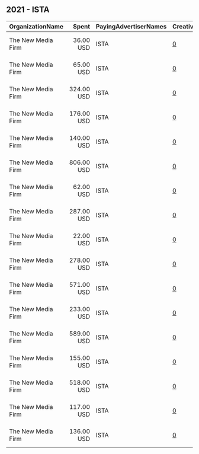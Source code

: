 ## 2021 - ISTA 
|OrganizationName|Spent|PayingAdvertiserNames|CreativeUrls|Impressions|Genders|AgeBrackets|CountryCodes|BillingAddresses|CandidateBallotInformation|
|:---|---:|:---|:---|---:|:---|:---|:---|:---|:---|
|The New Media Firm|36.00 USD|ISTA|[0](https://www.snap.com/political-ads/asset/b7f8c95316d5b52891f2f4d8438ac0f07bff35dba01faead1b0b0ccd5ec5442d?mediaType=mp4)|4,526||18+|united states|"1730 Rhode Island Ave, NW Ste 213,Washington,20036,US"|Indiana State Teachers Association|
|The New Media Firm|65.00 USD|ISTA|[0](https://www.snap.com/political-ads/asset/b7f8c95316d5b52891f2f4d8438ac0f07bff35dba01faead1b0b0ccd5ec5442d?mediaType=mp4)|11,022||18+|united states|"1730 Rhode Island Ave, NW Ste 213,Washington,20036,US"|Indiana State Teachers Association|
|The New Media Firm|324.00 USD|ISTA|[0](https://www.snap.com/political-ads/asset/9b742cbe2fac1484b22d925a9b4841307ecab3bc5f100ec85a56509e5f4ad083?mediaType=mp4)|39,791||18+|united states|"1730 Rhode Island Ave, NW Ste 213,Washington,20036,US"|Indiana State Teachers Association|
|The New Media Firm|176.00 USD|ISTA|[0](https://www.snap.com/political-ads/asset/9b742cbe2fac1484b22d925a9b4841307ecab3bc5f100ec85a56509e5f4ad083?mediaType=mp4)|21,745||18+|united states|"1730 Rhode Island Ave, NW Ste 213,Washington,20036,US"|Indiana State Teachers Association|
|The New Media Firm|140.00 USD|ISTA|[0](https://www.snap.com/political-ads/asset/2fbe442f156f3d751c5a097c211f12ce8a157f45c41c614edcdc962bfacd982b?mediaType=mp4)|17,565||18+|united states|"1730 Rhode Island Ave, NW Ste 213,Washington,20036,US"|Indiana State Teachers Association|
|The New Media Firm|806.00 USD|ISTA|[0](https://www.snap.com/political-ads/asset/2704287c023ea7afbe03957bf20b129fc378d6614876f043806c92b1905ef256?mediaType=mp4)|103,155||18+|united states|"1730 Rhode Island Ave, NW Ste 213,Washington,20036,US"|Indiana State Teachers Association|
|The New Media Firm|62.00 USD|ISTA|[0](https://www.snap.com/political-ads/asset/0221dbe224314eaf4db20aee55093d3f81b566b75d6e95afb1bf1d0a9355b735?mediaType=mp4)|15,174||18+|united states|"1730 Rhode Island Ave, NW Ste 213,Washington,20036,US"|Indiana State Teachers Association|
|The New Media Firm|287.00 USD|ISTA|[0](https://www.snap.com/political-ads/asset/a9cd3ae4fa3e4b76c829024fa580bd49c220a0f34df52a5268a51519aaf13cc1?mediaType=mp4)|44,956||18+|united states|"1730 Rhode Island Ave, NW Ste 213,Washington,20036,US"|Indiana State Teachers Association|
|The New Media Firm|22.00 USD|ISTA|[0](https://www.snap.com/political-ads/asset/b7f8c95316d5b52891f2f4d8438ac0f07bff35dba01faead1b0b0ccd5ec5442d?mediaType=mp4)|2,997||18+|united states|"1730 Rhode Island Ave, NW Ste 213,Washington,20036,US"|Indiana State Teachers Association|
|The New Media Firm|278.00 USD|ISTA|[0](https://www.snap.com/political-ads/asset/0221dbe224314eaf4db20aee55093d3f81b566b75d6e95afb1bf1d0a9355b735?mediaType=mp4)|41,382||18+|united states|"1730 Rhode Island Ave, NW Ste 213,Washington,20036,US"|Indiana State Teachers Association|
|The New Media Firm|571.00 USD|ISTA|[0](https://www.snap.com/political-ads/asset/a9cd3ae4fa3e4b76c829024fa580bd49c220a0f34df52a5268a51519aaf13cc1?mediaType=mp4)|66,067||18+|united states|"1730 Rhode Island Ave, NW Ste 213,Washington,20036,US"|Indiana State Teachers Association|
|The New Media Firm|233.00 USD|ISTA|[0](https://www.snap.com/political-ads/asset/2704287c023ea7afbe03957bf20b129fc378d6614876f043806c92b1905ef256?mediaType=mp4)|36,882||18+|united states|"1730 Rhode Island Ave, NW Ste 213,Washington,20036,US"|Indiana State Teachers Association|
|The New Media Firm|589.00 USD|ISTA|[0](https://www.snap.com/political-ads/asset/a9cd3ae4fa3e4b76c829024fa580bd49c220a0f34df52a5268a51519aaf13cc1?mediaType=mp4)|66,948||18+|united states|"1730 Rhode Island Ave, NW Ste 213,Washington,20036,US"|Indiana State Teachers Association|
|The New Media Firm|155.00 USD|ISTA|[0](https://www.snap.com/political-ads/asset/2fbe442f156f3d751c5a097c211f12ce8a157f45c41c614edcdc962bfacd982b?mediaType=mp4)|22,101||18+|united states|"1730 Rhode Island Ave, NW Ste 213,Washington,20036,US"|Indiana State Teachers Association|
|The New Media Firm|518.00 USD|ISTA|[0](https://www.snap.com/political-ads/asset/2704287c023ea7afbe03957bf20b129fc378d6614876f043806c92b1905ef256?mediaType=mp4)|69,750||18+|united states|"1730 Rhode Island Ave, NW Ste 213,Washington,20036,US"|Indiana State Teachers Association|
|The New Media Firm|117.00 USD|ISTA|[0](https://www.snap.com/political-ads/asset/0221dbe224314eaf4db20aee55093d3f81b566b75d6e95afb1bf1d0a9355b735?mediaType=mp4)|15,345||18+|united states|"1730 Rhode Island Ave, NW Ste 213,Washington,20036,US"|Indiana State Teachers Association|
|The New Media Firm|136.00 USD|ISTA|[0](https://www.snap.com/political-ads/asset/2fbe442f156f3d751c5a097c211f12ce8a157f45c41c614edcdc962bfacd982b?mediaType=mp4)|48,979||18+|united states|"1730 Rhode Island Ave, NW Ste 213,Washington,20036,US"|Indiana State Teachers Association|
